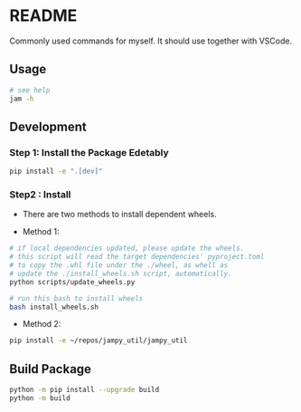 # README

Commonly used commands for myself. It should use together with VSCode.

## Usage

```bash
# see help
jam -h
```

## Development

### Step 1: Install the Package Edetably

```sh
pip install -e ".[dev]"
```

### Step2 : Install

- There are two methods to install dependent wheels.

- Method 1:

```sh
# if local dependencies updated, please update the wheels.
# this script will read the target dependencies' pyproject.toml
# to copy the .whl file under the ./wheel, as whell as 
# update the ./install_wheels.sh script, automatically.
python scripts/update_wheels.py

# run this bash to install wheels
bash install_wheels.sh
```

- Method 2:

```sh
pip install -e ~/repos/jampy_util/jampy_util
```

## Build Package

```sh
python -m pip install --upgrade build
python -m build
```
